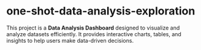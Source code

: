# one-shot-data-analysis-exploration
This project is a **Data Analysis Dashboard** designed to visualize and analyze datasets efficiently. It provides interactive charts, tables, and insights to help users make data-driven decisions.
